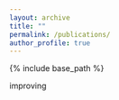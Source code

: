 ```yaml
---
layout: archive
title: ""
permalink: /publications/
author_profile: true
---
```


{% include base_path %}

improving
